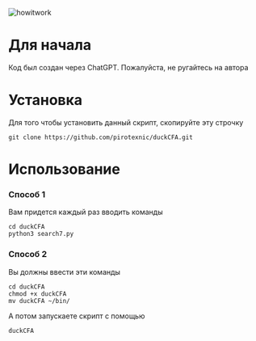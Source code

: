 ![howitwork](https://ibb.co/8DNH8LPV)

# **Для начала**

Код был создан через ChatGPT. Пожалуйста, не ругайтесь на автора

# **Установка**


Для того чтобы установить данный скрипт, скопируйте эту строчку
```
git clone https://github.com/pirotexnic/duckCFA.git
```

# **Использование**

### **Способ 1**

Вам придется каждый раз вводить команды 
```
cd duckCFA
python3 search7.py
```
### **Способ 2**

Вы должны ввести эти команды 
```
cd duckCFA
chmod +x duckCFA
mv duckCFA ~/bin/
```
А потом запускаете скрипт с помощью 
```
duckCFA
```